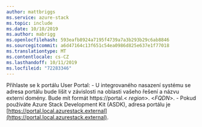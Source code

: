 ```yaml
---
author: mattbriggs
ms.service: azure-stack
ms.topic: include
ms.date: 10/10/2019
ms.author: mabrigg
ms.openlocfilehash: 593eafb8924a7195f4739a7a3b293b29c6ab8846
ms.sourcegitcommit: a6d47164c13f651c54ea0986d825e637e1f77018
ms.translationtype: MT
ms.contentlocale: cs-CZ
ms.lasthandoff: 10/11/2019
ms.locfileid: "72283346"
---
```

Přihlaste se k portálu User Portal:
    - U integrovaného nasazení systému se adresa portálu bude lišit v závislosti na oblasti vašeho řešení a názvu externí domény. Bude mít formát https://portal.&lt; *region*&gt;. &lt;*FQDN*&gt;.
    - Pokud používáte Azure Stack Development Kit (ASDK), adresa portálu je [https://portal.local.azurestack.external](https://portal.local.azurestack.external).